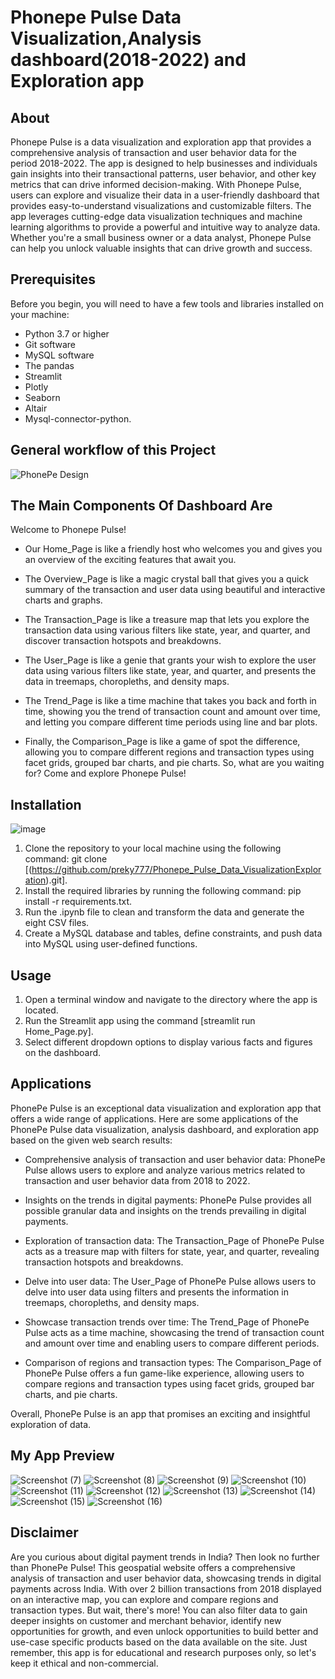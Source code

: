 # Phonepe Pulse Data Visualization,Analysis dashboard(2018-2022) and Exploration app

## About
Phonepe Pulse is a data visualization and exploration app that provides a comprehensive analysis of transaction and user behavior data for the period 2018-2022. The app is designed to help businesses and individuals gain insights into their transactional patterns, user behavior, and other key metrics that can drive informed decision-making. With Phonepe Pulse, users can explore and visualize their data in a user-friendly dashboard that provides easy-to-understand visualizations and customizable filters. The app leverages cutting-edge data visualization techniques and machine learning algorithms to provide a powerful and intuitive way to analyze data. Whether you're a small business owner or a data analyst, Phonepe Pulse can help you unlock valuable insights that can drive growth and success.

## Prerequisites
Before you begin, you will need to have a few tools and libraries installed on your machine:
* Python 3.7 or higher
* Git software
* MySQL software
* The pandas
* Streamlit
* Plotly
* Seaborn
* Altair
* Mysql-connector-python.

## General workflow of this Project
![PhonePe Design](https://github.com/pnraj/Projects/assets/29162796/b97ce7b9-634a-4612-bef7-77369b4a89c6)

## The Main Components Of Dashboard Are
Welcome to Phonepe Pulse!

* Our Home_Page is like a friendly host who welcomes you and gives you an overview of the exciting features that await you.

* The Overview_Page is like a magic crystal ball that gives you a quick summary of the transaction and user data using beautiful and interactive charts and graphs.

* The Transaction_Page is like a treasure map that lets you explore the transaction data using various filters like state, year, and quarter, and discover transaction hotspots and breakdowns.

* The User_Page is like a genie that grants your wish to explore the user data using various filters like state, year, and quarter, and presents the data in treemaps, choropleths, and density maps.

* The Trend_Page is like a time machine that takes you back and forth in time, showing you the trend of transaction count and amount over time, and letting you compare different time periods using line and bar plots.

* Finally, the Comparison_Page is like a game of spot the difference, allowing you to compare different regions and transaction types using facet grids, grouped bar charts, and pie charts. So, what are you waiting for? Come and explore Phonepe Pulse!

## Installation                                                                             
![image](https://user-images.githubusercontent.com/123791884/236590572-4eb3f26c-5ed4-49f3-9277-e53e02e2c6e4.png)

1. Clone the repository to your local machine using the following command: git clone [(https://github.com/preky777/Phonepe_Pulse_Data_VisualizationExploration).git].
2. Install the required libraries by running the following command: pip install -r requirements.txt.
3. Run the .ipynb file to clean and transform the data and generate the eight CSV files.
4. Create a MySQL database and tables, define constraints, and push data into MySQL using user-defined functions.

## Usage
1. Open a terminal window and navigate to the directory where the app is located.
2. Run the Streamlit app using the command [streamlit run Home_Page.py].
3. Select different dropdown options to display various facts and figures on the dashboard.
     
## Applications

PhonePe Pulse is an exceptional data visualization and exploration app that offers a wide range of applications. Here are some applications of the PhonePe Pulse data visualization, analysis dashboard, and exploration app based on the given web search results:

* Comprehensive analysis of transaction and user behavior data: PhonePe Pulse allows users to explore and analyze various metrics related to transaction and user behavior data from 2018 to 2022.

* Insights on the trends in digital payments: PhonePe Pulse provides all possible granular data and insights on the trends prevailing in digital payments.

* Exploration of transaction data: The Transaction_Page of PhonePe Pulse acts as a treasure map with filters for state, year, and quarter, revealing transaction hotspots and breakdowns.

* Delve into user data: The User_Page of PhonePe Pulse allows users to delve into user data using filters and presents the information in treemaps, choropleths, and density maps.

* Showcase transaction trends over time: The Trend_Page of PhonePe Pulse acts as a time machine, showcasing the trend of transaction count and amount over time and enabling users to compare different periods.

* Comparison of regions and transaction types: The Comparison_Page of PhonePe Pulse offers a fun game-like experience, allowing users to compare regions and transaction types using facet grids, grouped bar charts, and pie charts.

Overall, PhonePe Pulse is an app that promises an exciting and insightful exploration of data.

## My App Preview
![Screenshot (7)](https://github.com/preky777/Phonepe_Pulse_Data_VisualizationExploration/assets/107749942/4560fde1-21c6-4fbd-aa56-b24fe5984314)
![Screenshot (8)](https://github.com/preky777/Phonepe_Pulse_Data_VisualizationExploration/assets/107749942/37ca66e8-8535-4370-8402-e39ac2249c13)
![Screenshot (9)](https://github.com/preky777/Phonepe_Pulse_Data_VisualizationExploration/assets/107749942/e56fc566-3a7a-42ba-9378-17327b76644b)
![Screenshot (10)](https://github.com/preky777/Phonepe_Pulse_Data_VisualizationExploration/assets/107749942/a6ce2baf-279a-450d-9930-34e26c7d66b2)
![Screenshot (11)](https://github.com/preky777/Phonepe_Pulse_Data_VisualizationExploration/assets/107749942/52f8d342-6e59-4543-8ecf-102dc3d9c698)
![Screenshot (12)](https://github.com/preky777/Phonepe_Pulse_Data_VisualizationExploration/assets/107749942/7661feab-dd29-4525-aa59-9b09b52bc2bb)
![Screenshot (13)](https://github.com/preky777/Phonepe_Pulse_Data_VisualizationExploration/assets/107749942/ee07aa70-cb06-4508-a1f5-e59ea0105954)
![Screenshot (14)](https://github.com/preky777/Phonepe_Pulse_Data_VisualizationExploration/assets/107749942/ebfda4de-2772-4f49-a695-72e00104c211)
![Screenshot (15)](https://github.com/preky777/Phonepe_Pulse_Data_VisualizationExploration/assets/107749942/7301cf3a-8fbb-40ec-b3db-c15be800d1da)
![Screenshot (16)](https://github.com/preky777/Phonepe_Pulse_Data_VisualizationExploration/assets/107749942/5f39cd0a-7d0d-4a85-8adb-eca9860088d7)   

## Disclaimer
Are you curious about digital payment trends in India? Then look no further than PhonePe Pulse! This geospatial website offers a comprehensive analysis of transaction and user behavior data, showcasing trends in digital payments across India. With over 2 billion transactions from 2018 displayed on an interactive map, you can explore and compare regions and transaction types. But wait, there's more! You can also filter data to gain deeper insights on customer and merchant behavior, identify new opportunities for growth, and even unlock opportunities to build better and use-case specific products based on the data available on the site. Just remember, this app is for educational and research purposes only, so let's keep it ethical and non-commercial.
